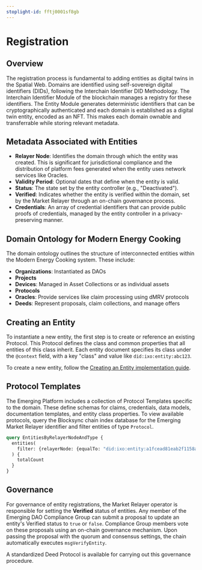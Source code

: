 ```yaml
---
stoplight-id: fftj0001sf8gb
---
```


# Registration

## Overview
The registration process is fundamental to adding entities as digital twins in the Spatial Web. Domains are identified using self-sovereign digital identifiers (DIDs), following the Interchain Identifier DID Methodology. The Interchain Identifier Module of the blockchain manages a registry for these identifiers. The Entity Module generates deterministic identifiers that can be cryptographically authenticated and each domain is established as a digital twin entity, encoded as an NFT. This makes each domain ownable and transferrable while storing relevant metadata.

## Metadata Associated with Entities
- **Relayer Node**: Identifies the domain through which the entity was created. This is significant for jurisdictional compliance and the distribution of platform fees generated when the entity uses network services like Oracles.
- **Validity Period**: Optional dates that define when the entity is valid.
- **Status**: The state set by the entity controller (e.g., "Deactivated").
- **Verified**: Indicates whether the entity is verified within the domain, set by the Market Relayer through an on-chain governance process.
- **Credentials**: An array of credential identifiers that can provide public proofs of credentials, managed by the entity controller in a privacy-preserving manner.

## Domain Ontology for Modern Energy Cooking
The domain ontology outlines the structure of interconnected entities within the Modern Energy Cooking system. These include:
- **Organizations**: Instantiated as DAOs
- **Projects**
- **Devices**: Managed in Asset Collections or as individual assets
- **Protocols**
- **Oracles**: Provide services like claim processing using dMRV protocols
- **Deeds**: Represent proposals, claim collections, and manage offers

## Creating an Entity
To instantiate a new entity, the first step is to create or reference an existing Protocol. This Protocol defines the class and common properties that all entities of this class inherit. Each entity document specifies its class under the `@context` field, with a key "class" and value like `did:ixo:entity:abc123`.

To create a new entity, follow the [Creating an Entity implementation guide](../../Implementation-Guides/Create-Query-Entity.md).

## Protocol Templates
The Emerging Platform includes a collection of Protocol Templates specific to the domain. These define schemas for claims, credentials, data models, documentation templates, and entity class properties. To view available protocols, query the Blocksync chain index database for the Emerging Market Relayer identifier and filter entities of type `Protocol`.

```graphql
query EntitiesByRelayerNodeAndType {
  entities(
    filter: {relayerNode: {equalTo: "did:ixo:entity:a1fcead81eab2f1158a726597d872413"}, type: {equalTo: "protocol"}}
  ) {
    totalCount
  }
}
```

## Governance
For governance of entity registrations, the Market Relayer operator is responsible for setting the **Verified** status of entities. Any member of the Emerging DAO Compliance Group can submit a proposal to update an entity's Verified status to `true` or `false`. Compliance Group members vote on these proposals using an on-chain governance mechanism. Upon passing the proposal with the quorum and consensus settings, the chain automatically executes `msgVerifyEntity`.

A standardized Deed Protocol is available for carrying out this governance procedure.


